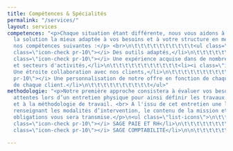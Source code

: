 ```yaml
---
title: Compétences & Spécialités
permalink: "/services/"
layout: services
competences: "<p>Chaque situation étant différente, nous vous aidons à rechercher
  la solution la mieux adaptée à vos besoins et à votre structure en mettant en avant
  nos compétences suivantes :</p> <br>\n\t\t\t\t\t\t\t\t\t\t<ul class=\"list-icons\">\n\t\t\t\t\t\t\t\t\t\t\t<li><i
  class=\"icon-check pr-10\"></i> Des outils adaptés,</li>\n\t\t\t\t\t\t\t\t\t\t\t<li><i
  class=\"icon-check pr-10\"></i> Une expérience acquise dans de nombreux domaines
  et secteurs d'activités,</li>\n\t\t\t\t\t\t\t\t\t\t\t<li><i class=\"icon-check pr-10\"></i>
  Une étroite collaboration avec nos clients,</li>\n\t\t\t\t\t\t\t\t\t\t\t<li><i class=\"icon-check
  pr-10\"></i> Une personnalisation de notre offre en fonction de chaque demande et
  de chaque client.</li>\n\t\t\t\t\t\t\t\t\t\t</ul>"
methodologie: "<p>Notre première approche consistera à évaluer vos besoins et vos
  attentes lors d’un entretien physique pour ainsi définir les travaux à effectuer
  et à la méthodologie de travail. <br> A l'issu de cet entretien une lettre de mission
  renseignant les modalités d’intervention, le contenu de la mission et nos différentes
  obligations vous sera transmise.</p>\n<ul class=\"list-icons\">\n\t\t\t\t\t\t\t\t\t\t\t<li><i
  class=\"icon-check pr-10\"></i> SAGE PAIE ET RH</li>\n\t\t\t\t\t\t\t\t\t\t\t<li><i
  class=\"icon-check pr-10\"></i> SAGE COMPTABILITÉ</li>\n\n\t\t\t\t\t\t\t\t\t\t</ul>"

---
```

